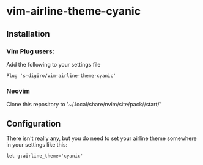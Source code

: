# vim-airline-theme-cyanic

## Installation

### Vim Plug users:
Add the following to your settings file

```
Plug 's-digiro/vim-airline-theme-cyanic'
```

### Neovim
Clone this repository to '~/.local/share/nvim/site/pack/<vendor>/start/'

## Configuration
There isn't really any, but you do need to set your airline theme somewhere in your settings like this:

```
let g:airline_theme='cyanic'
```
